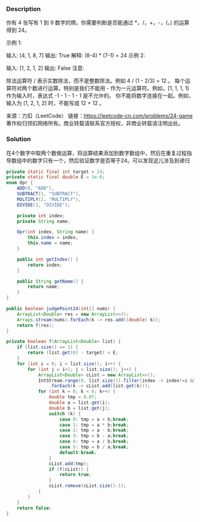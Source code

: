 ### Description

你有 4 张写有 1 到 9 数字的牌。你需要判断是否能通过 *，/，+，-，(，) 的运算得到 24。

示例 1:

输入: [4, 1, 8, 7]
输出: True
解释: (8-4) * (7-1) = 24
示例 2:

输入: [1, 2, 1, 2]
输出: False
注意:

除法运算符 / 表示实数除法，而不是整数除法。例如 4 / (1 - 2/3) = 12 。
每个运算符对两个数进行运算。特别是我们不能用 - 作为一元运算符。例如，[1, 1, 1, 1] 作为输入时，表达式 -1 - 1 - 1 - 1 是不允许的。
你不能将数字连接在一起。例如，输入为 [1, 2, 1, 2] 时，不能写成 12 + 12 。

来源：力扣（LeetCode）
链接：https://leetcode-cn.com/problems/24-game
著作权归领扣网络所有。商业转载请联系官方授权，非商业转载请注明出处。

### Solution

在4个数字中取两个数做运算，将运算结果添加到数字数组中，然后在重复过程指导数组中的数字只有一个，然后验证数字是否等于24。可以发现这儿涉及到递归

```java
private static final int target = 24;
private static final double E = 1e-6;
enum Opr {
    ADD(0, "ADD"),
    SUBTRACT(1, "SUBTRACT"),
    MULTIPLY(2, "MULTIPLY"),
    DIVIDE(3, "DIVIDE");

    private int index;
    private String name;

    Opr(int index, String name) {
        this.index = index;
        this.name = name;
    }

    public int getIndex() {
        return index;
    }

    public String getName() {
        return name;
    }
}

public boolean judgePoint24(int[] nums) {
    ArrayList<Double> res = new ArrayList<>();
    Arrays.stream(nums).forEach(k -> res.add((double) k));
    return f(res);
}

private boolean f(ArrayList<Double> list) {
    if (list.size() == 1) {
        return (list.get(0) - target) < E;
    }
    for (int i = 0; i < list.size(); i++) {
        for (int j = i+1; j < list.size(); j++) {
            ArrayList<Double> cList = new ArrayList<>();
            IntStream.range(0, list.size()).filter(index -> index!=i && index!=j)
                .forEach(k -> cList.add(list.get(k)));
            for (int k = 0; k < 6; k++) {
                double tmp = 0.0f;
                double a = list.get(i);
                double b = list.get(j);
                switch (k) {
                    case 0: tmp = a + b;break;
                    case 1: tmp = a * b;break;
                    case 2: tmp = a - b;break;
                    case 3: tmp = b - a;break;
                    case 4: tmp = a / b;break;
                    case 5: tmp = b / a;break;
                    default:break;
                }
                cList.add(tmp);
                if (f(cList)) {
                    return true;
                }
                cList.remove(cList.size()-1);
            }
        }
    }
    return false;
}


```

